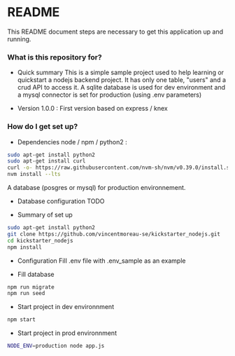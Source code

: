# README #

This README document steps are necessary to get this application up and running.

### What is this repository for? ###

* Quick summary
This is a simple sample project used to help learning or quickstart a nodejs backend project.
It has only one table, "users" and a crud API to access it.
A sqlite database is used for dev environment and a mysql connector is set for production (using .env parameters)

* Version
1.0.0 : First version based on express / knex


### How do I get set up? ###

* Dependencies
node / npm / python2 :
```bash
sudo apt-get install python2
sudo apt-get install curl
curl -o- https://raw.githubusercontent.com/nvm-sh/nvm/v0.39.0/install.sh | bash
nvm install --lts
```
A database (posgres or mysql) for production environnement.

* Database configuration
TODO

* Summary of set up
```bash
sudo apt-get install python2
git clone https://github.com/vincentmoreau-se/kickstarter_nodejs.git
cd kickstarter_nodejs
npm install
```

* Configuration
Fill .env file with .env_sample as an example

* Fill database
```bash
npm run migrate
npm run seed
```

* Start project in dev environnment
```bash
npm start
```

* Start project in prod environnment
```bash
NODE_ENV=production node app.js
```

